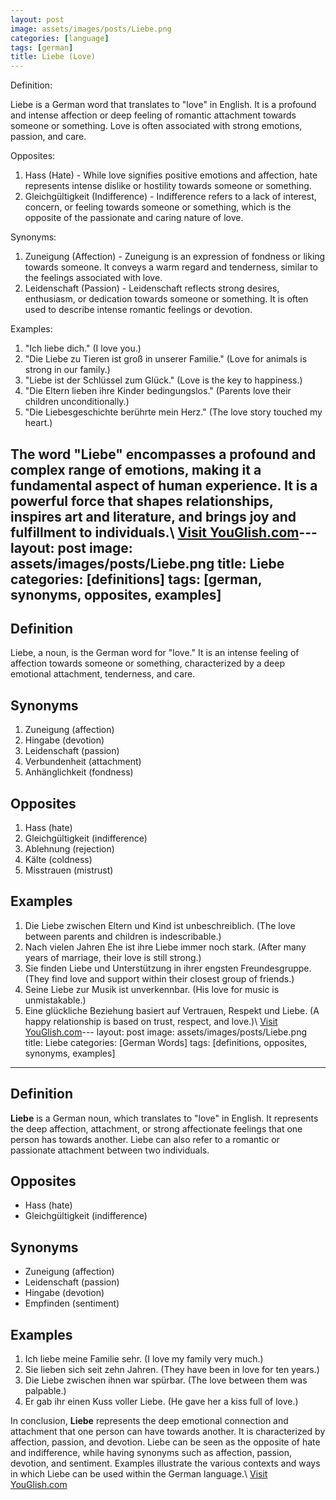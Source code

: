 ```yaml
---
layout: post
image: assets/images/posts/Liebe.png
categories: [language]
tags: [german]
title: Liebe (Love)
---
```


Definition: 

Liebe is a German word that translates to "love" in English. It is a profound and intense affection or deep feeling of romantic attachment towards someone or something. Love is often associated with strong emotions, passion, and care.

Opposites: 

1. Hass (Hate) - While love signifies positive emotions and affection, hate represents intense dislike or hostility towards someone or something.
2. Gleichgültigkeit (Indifference) - Indifference refers to a lack of interest, concern, or feeling towards someone or something, which is the opposite of the passionate and caring nature of love.

Synonyms: 

1. Zuneigung (Affection) - Zuneigung is an expression of fondness or liking towards someone. It conveys a warm regard and tenderness, similar to the feelings associated with love.
2. Leidenschaft (Passion) - Leidenschaft reflects strong desires, enthusiasm, or dedication towards someone or something. It is often used to describe intense romantic feelings or devotion.

Examples: 

1. "Ich liebe dich." (I love you.)
2. "Die Liebe zu Tieren ist groß in unserer Familie." (Love for animals is strong in our family.)
3. "Liebe ist der Schlüssel zum Glück." (Love is the key to happiness.)
4. "Die Eltern lieben ihre Kinder bedingungslos." (Parents love their children unconditionally.)
5. "Die Liebesgeschichte berührte mein Herz." (The love story touched my heart.)

The word "Liebe" encompasses a profound and complex range of emotions, making it a fundamental aspect of human experience. It is a powerful force that shapes relationships, inspires art and literature, and brings joy and fulfillment to individuals.\ <a id="yg-widget-0" class="youglish-widget" data-query="Liebe" data-lang="german" data-components="8412" data-auto-start="0" data-bkg-color="theme_light" data-title="How%20to%20pronounce%20Liebe%20in%20German"  rel="nofollow" href="https://youglish.com">Visit YouGlish.com</a><script async src="https://youglish.com/public/emb/widget.js" charset="utf-8"></script>---
layout: post
image: assets/images/posts/Liebe.png
title: Liebe
categories: [definitions]
tags: [german, synonyms, opposites, examples]
---

## Definition

Liebe, a noun, is the German word for "love." It is an intense feeling of affection towards someone or something, characterized by a deep emotional attachment, tenderness, and care.

## Synonyms

1. Zuneigung (affection)
2. Hingabe (devotion)
3. Leidenschaft (passion)
4. Verbundenheit (attachment)
5. Anhänglichkeit (fondness)

## Opposites

1. Hass (hate)
2. Gleichgültigkeit (indifference)
3. Ablehnung (rejection)
4. Kälte (coldness)
5. Misstrauen (mistrust)

## Examples

1. Die Liebe zwischen Eltern und Kind ist unbeschreiblich. (The love between parents and children is indescribable.)
2. Nach vielen Jahren Ehe ist ihre Liebe immer noch stark. (After many years of marriage, their love is still strong.)
3. Sie finden Liebe und Unterstützung in ihrer engsten Freundesgruppe. (They find love and support within their closest group of friends.)
4. Seine Liebe zur Musik ist unverkennbar. (His love for music is unmistakable.)
5. Eine glückliche Beziehung basiert auf Vertrauen, Respekt und Liebe. (A happy relationship is based on trust, respect, and love.)\ <a id="yg-widget-0" class="youglish-widget" data-query="Liebe" data-lang="german" data-components="8412" data-auto-start="0" data-bkg-color="theme_light" data-title="How%20to%20pronounce%20Liebe%20in%20German"  rel="nofollow" href="https://youglish.com">Visit YouGlish.com</a><script async src="https://youglish.com/public/emb/widget.js" charset="utf-8"></script>---
layout: post
image: assets/images/posts/Liebe.png
title: Liebe
categories: [German Words]
tags: [definitions, opposites, synonyms, examples]
---

## Definition
**Liebe** is a German noun, which translates to "love" in English. It represents the deep affection, attachment, or strong affectionate feelings that one person has towards another. Liebe can also refer to a romantic or passionate attachment between two individuals.

## Opposites
- Hass (hate)
- Gleichgültigkeit (indifference)

## Synonyms
- Zuneigung (affection)
- Leidenschaft (passion)
- Hingabe (devotion)
- Empfinden (sentiment)

## Examples
1. Ich liebe meine Familie sehr. (I love my family very much.)
2. Sie lieben sich seit zehn Jahren. (They have been in love for ten years.)
3. Die Liebe zwischen ihnen war spürbar. (The love between them was palpable.)
4. Er gab ihr einen Kuss voller Liebe. (He gave her a kiss full of love.)

In conclusion, **Liebe** represents the deep emotional connection and attachment that one person can have towards another. It is characterized by affection, passion, and devotion. Liebe can be seen as the opposite of hate and indifference, while having synonyms such as affection, passion, devotion, and sentiment. Examples illustrate the various contexts and ways in which Liebe can be used within the German language.\ <a id="yg-widget-0" class="youglish-widget" data-query="Liebe" data-lang="german" data-components="8412" data-auto-start="0" data-bkg-color="theme_light" data-title="How%20to%20pronounce%20Liebe%20in%20German"  rel="nofollow" href="https://youglish.com">Visit YouGlish.com</a><script async src="https://youglish.com/public/emb/widget.js" charset="utf-8"></script>